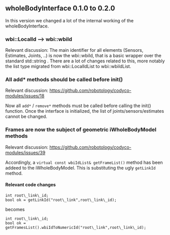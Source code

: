 ## wholeBodyInterface 0.1.0 to 0.2.0 

In this version we changed a lot of the internal working of the wholeBodyInterface.

### wbi::LocalId --> wbi::wbiId
Relevant discussion:
The main identifier for all elements (Sensors, Estimates, Joints, ..) is now the 
wbi::wbiId, that is a basic wrapper over the standard std::string . There are a lot
of changes related to this, more notably the list type migrated from wbi::LocalIdList 
to wbi::wbiIdList.

### All add* methods should be called before init()
Relevant discussion: https://github.com/robotology/codyco-modules/issues/18

Now all `add*` / `remove*` methods must be called 
before calling the init() function. Once the interface is initialized, the 
list of joints/sensors/estimates cannot be changed. 

### Frames are now the subject of geometric iWholeBodyModel methods 
Relevant discussion: https://github.com/robotology/codyco-modules/issues/39

Accordingly, a `virtual const wbiIdList& getFrameList()` method has been addeed
to the iWholeBodyModel. This is substituting the ugly `getLinkId` method.

#### Relevant code changes
```
int root\_link\_id;
bool ok = getLinkId("root\_link",root\_link\_id);
```
becomes
```
int root\_link\_id;
bool ok = getFramesList().wbiIdToNumericId("root\_link",root\_link\_id);
```

